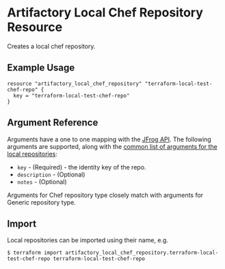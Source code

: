 # Artifactory Local Chef Repository Resource

Creates a local chef repository.

## Example Usage

```hcl
resource "artifactory_local_chef_repository" "terraform-local-test-chef-repo" {
  key = "terraform-local-test-chef-repo"
}
```

## Argument Reference

Arguments have a one to one mapping with the [JFrog API](https://www.jfrog.com/confluence/display/RTF/Repository+Configuration+JSON).
The following arguments are supported, along with the [common list of arguments for the local repositories](local.md):

* `key` - (Required) - the identity key of the repo.
* `description` - (Optional)
* `notes` - (Optional)

Arguments for Chef repository type closely match with arguments for Generic repository type.

## Import

Local repositories can be imported using their name, e.g.
```
$ terraform import artifactory_local_chef_repository.terraform-local-test-chef-repo terraform-local-test-chef-repo
```